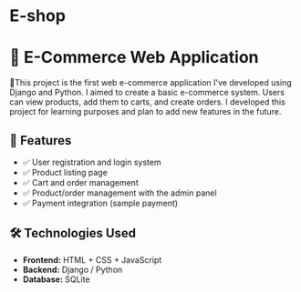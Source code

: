 # E-shop

# 🛒 E-Commerce Web Application

🚀This project is the first web e-commerce application I've developed using Django and Python. I aimed to create a basic e-commerce system. Users can view products, add them to carts, and create orders. I developed this project for learning purposes and plan to add new features in the future.

## 🚀 Features

- ✅ User registration and login system
- ✅ Product listing page
- ✅ Cart and order management
- ✅ Product/order management with the admin panel
- ✅ Payment integration (sample payment)

## 🛠️ Technologies Used

- **Frontend:** HTML + CSS + JavaScript
- **Backend:** Django / Python
- **Database:** SQLite
